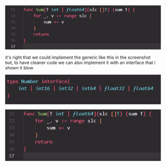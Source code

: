 ![alt text](image.png)

it's right that we could implement the generic like this in the screenshot <br>
but, to have cleaner code we can also implement it with an interface that i shown it blow 

![alt text](image-1.png)

![alt text](image-2.png)